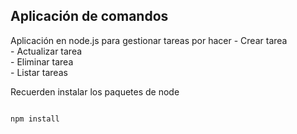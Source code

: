 ## Aplicación de comandos


Aplicación en node.js para gestionar tareas por hacer
    - Crear tarea  
    - Actualizar tarea  
    - Eliminar tarea  
    - Listar tareas  


Recuerden instalar los paquetes de node

```javascript

npm install

```